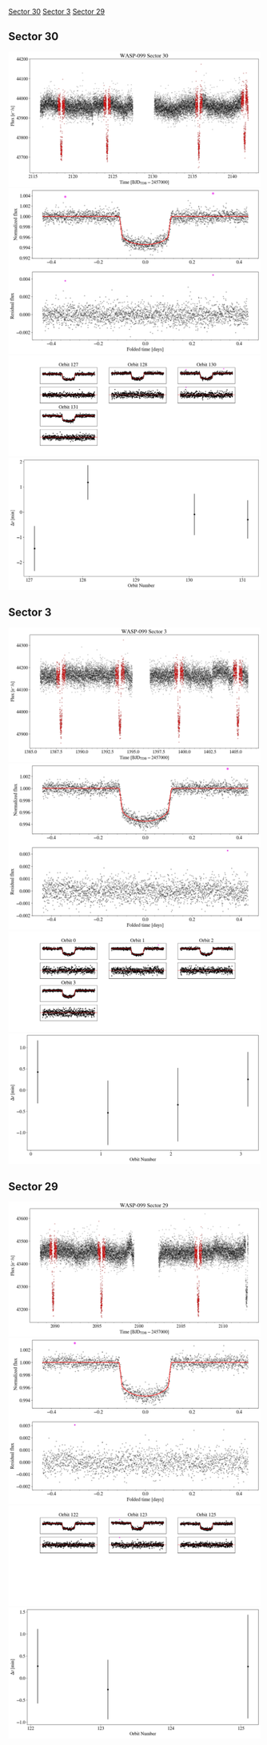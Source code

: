 [Sector 30](#sector30)
[Sector 3](#sector3)
[Sector 29](#sector29)

<a name = "sector30"></a>
## Sector 30
![alt text](/tt/WASP-099_Sector_30/WASP-099_Sector_30_a_TimeSeries.png)
![alt text](/tt/WASP-099_Sector_30/WASP-099_Sector_30_b_FoldedLightCurve.png)
![alt text](/tt/WASP-099_Sector_30/WASP-099_Sector_30_b_IndividualTransitsWithFit.png)
![alt text](/tt/WASP-099_Sector_30/WASP-099_Sector_30_c_TimingResiduals.png)

<a name = "sector3"></a>
## Sector 3
![alt text](/tt/WASP-099_Sector_3/WASP-099_Sector_3_a_TimeSeries.png)
![alt text](/tt/WASP-099_Sector_3/WASP-099_Sector_3_b_FoldedLightCurve.png)
![alt text](/tt/WASP-099_Sector_3/WASP-099_Sector_3_b_IndividualTransitsWithFit.png)
![alt text](/tt/WASP-099_Sector_3/WASP-099_Sector_3_c_TimingResiduals.png)

<a name = "sector29"></a>
## Sector 29
![alt text](/tt/WASP-099_Sector_29/WASP-099_Sector_29_a_TimeSeries.png)
![alt text](/tt/WASP-099_Sector_29/WASP-099_Sector_29_b_FoldedLightCurve.png)
![alt text](/tt/WASP-099_Sector_29/WASP-099_Sector_29_b_IndividualTransitsWithFit.png)
![alt text](/tt/WASP-099_Sector_29/WASP-099_Sector_29_c_TimingResiduals.png)

